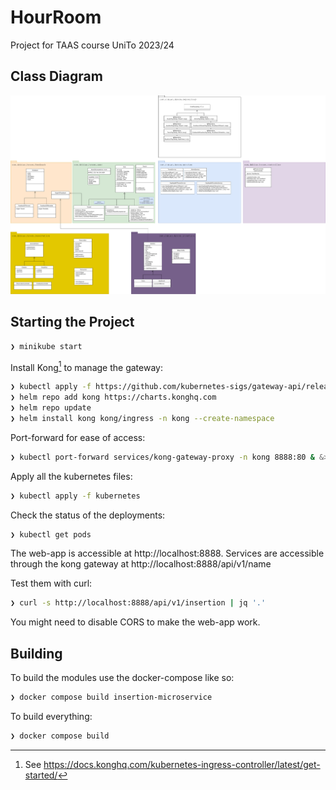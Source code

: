 # HourRoom
Project for TAAS course UniTo 2023/24
## Class Diagram
<img title="class diagram" src="./docs/class_diagram.drawio.png">

## Starting the Project
``` bash
❯ minikube start
```

Install Kong[^1] to manage the gateway:
``` bash
❯ kubectl apply -f https://github.com/kubernetes-sigs/gateway-api/releases/download/v1.0.0/standard-install.yaml
❯ helm repo add kong https://charts.konghq.com
❯ helm repo update
❯ helm install kong kong/ingress -n kong --create-namespace 
```

Port-forward for ease of access:
``` bash
❯ kubectl port-forward services/kong-gateway-proxy -n kong 8888:80 & &>/dev/null
```

Apply all the kubernetes files:
``` bash
❯ kubectl apply -f kubernetes
```

Check the status of the deployments:
``` bash
❯ kubectl get pods
```

The web-app is accessible at http://localhost:8888.
Services are accessible through the kong gateway at http://localhost:8888/api/v1/name

Test them with curl:
``` bash
❯ curl -s http://localhost:8888/api/v1/insertion | jq '.'
```

You might need to disable CORS to make the web-app work.

[^1]: See https://docs.konghq.com/kubernetes-ingress-controller/latest/get-started/

## Building
To build the modules use the docker-compose like so:
``` bash
❯ docker compose build insertion-microservice
```
To build everything:
``` bash
❯ docker compose build
```
